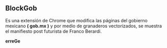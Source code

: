 <h2> BlockGob </h2>

<p>
Es una extensión de Chrome que modifica las páginas del gobierno mexicano <b>( gob.mx )</b> y por medio de granaderos vectorizados, se muestra el manifiesto post futurista de Franco Berardi.
</p>

<strong>
erreGe
</strong>